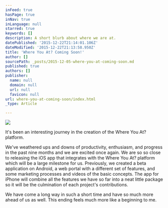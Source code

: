 ```yaml
---
inFeed: true
hasPage: true
inNav: true
inLanguage: null
starred: true
keywords: []
description: A short blurb about where we are at.
datePublished: '2015-12-22T21:14:01.106Z'
dateModified: '2015-12-22T21:13:58.950Z'
title: 'Where You At? Coming Soon!'
author: []
sourcePath: _posts/2015-12-05-where-you-at-coming-soon.md
published: true
authors: []
publisher:
  name: null
  domain: null
  url: null
  favicon: null
url: where-you-at-coming-soon/index.html
_type: Article

---
```

![](https://the-grid-user-content.s3-us-west-2.amazonaws.com/84b9e491-2b71-4b08-9ea1-9d77a7253499.png)

It's been an interesting journey in the creation of the Where You At? platform. 

We've weathered ups and downs of productivity, enthusiasm, and progress in the past nine months and we are excited once again.  We are so so close to releasing the iOS app that integrates with the Where You At? platform which will be a large milestone for us.  Previously, we created a beta application on Android, a web portal with a different set of features, and some marketing processes and videos of the basic concepts.  The app for iPhone will combine all the features we have so far into a neat little package so it will be the culmination of each project's contributions.  

We have come a long way in such a short time and have so much more ahead of us as well.  This ending feels much more like a beginning to me.